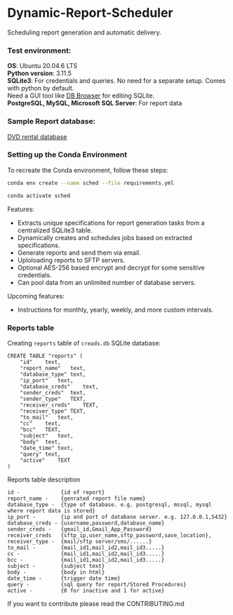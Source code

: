 # Dynamic-Report-Scheduler

Scheduling report generation and automatic delivery.


### Test environment:

**OS**:              Ubuntu 20.04.6 LTS\
**Python version**:  3.11.5\
**SQLite3**:         For credentials and queries. No need for a separate setup. 
                     Comes with python by default.  
                     Need a GUI tool like [DB Browser](https://sqlitebrowser.org/) for editing SQLite.\
**PostgreSQL, MySQL, Microsoft SQL Server**:      For report data

### Sample Report database:
[DVD rental database](https://www.postgresqltutorial.com/postgresql-getting-started/postgresql-sample-database/)


### Setting up the Conda Environment

To recreate the Conda environment, follow these steps:

```bash
conda env create --name sched --file requirements.yml
```
```bash
conda activate sched
```

Features:
* Extracts unique specifications for report generation tasks from a centralized SQLite3 table.
* Dynamically creates and schedules jobs based on extracted specifications.
* Generate reports and send them via email.
* Uploloading reports to SFTP servers.
* Optional AES-256 based encrypt and decrypt for some sensitive credentials.
* Can pool data from an unlimited number of database servers.


Upcoming features:
* Instructions for monthly, yearly, weekly, and more custom intervals.



### Reports table

Creating ```reports``` table of ```creads.db``` SQLite database:

```
CREATE TABLE "reports" (
	"id"	text,
	"report_name"	text,
	"database_type"	text,
	"ip_port"	text,
	"database_creds"	text,
	"sender_creds"	text,
	"sender_type"	TEXT,
	"receiver_creds"	TEXT,
	"receiver_type"	TEXT,
	"to_mail"	text,
	"cc"	text,
	"bcc"	TEXT,
	"subject"	text,
	"body"	text,
	"date_time"	text,
	"query"	text,
	"active"	TEXT
)
```


Reports table description

```
id -             {id of report}
report_name -    {genrated report file name}
database_type -  {type of database. e.g. postgresql, mssql, mysql where report data is stored}
ip_port -        {ip and port of database server. e.g. 127.0.0.1,5432}
database_creds - {username,password,database_name}
sender_creds -   {gmail_id,Gmail_App_Password}
receiver_creds	 {sftp_ip,user_name,sftp_password,save_location},
receiver_type -  {mail/sftp server/sms/......}
to_mail -        {mail_id1,mail_id2,mail_id3.....}
cc -             {mail_id1,mail_id2,mail_id3.....}
bcc -            {mail_id1,mail_id2,mail_id3.....}
subject -        {subject text}
body -           {body in html}
date_time -      {trigger date time}
query -          {sql query for report/Stored Procedures}
active -         {0 for inactive and 1 for active}
```

If you want to contribute please read the CONTRIBUTING.md